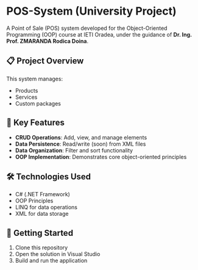 # POS-System (University Project)

A Point of Sale (POS) system developed for the Object-Oriented Programming (OOP) course at IETI Oradea, under the guidance of **Dr. Ing. Prof. ZMARANDA Rodica Doina**.

## 📋 Project Overview
This system manages:
- Products
- Services
- Custom packages

## 🎯 Key Features
- **CRUD Operations**: Add, view, and manage elements
- **Data Persistence**: Read/write (soon) from XML files
- **Data Organization**: Filter and sort functionality
- **OOP Implementation**: Demonstrates core object-oriented principles

## 🛠 Technologies Used
- C# (.NET Framework)
- OOP Principles
- LINQ for data operations
- XML for data storage

## 🚀 Getting Started
1. Clone this repository
2. Open the solution in Visual Studio
3. Build and run the application
